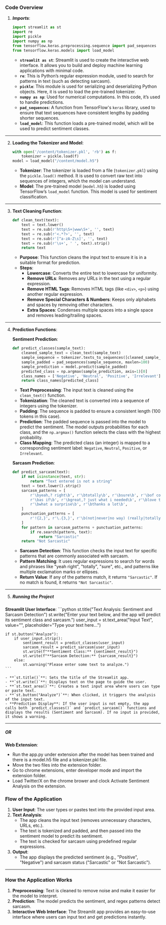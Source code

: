 ### **Code Overview**

1. ***Imports***:
    ```python
    import streamlit as st
    import re
    import pickle
    import numpy as np
    from tensorflow.keras.preprocessing.sequence import pad_sequences
    from tensorflow.keras.models import load_model
    ```

    - **`streamlit as st`**: Streamlit is used to create the interactive web interface. It allows you to build and deploy machine learning applications with minimal code.
    - **`re`**: This is Python’s regular expression module, used to search for patterns in text (such as detecting sarcasm).
    - **`pickle`**: This module is used for serializing and deserializing Python objects. Here, it is used to load the pre-trained tokenizer.
    - **`numpy as np`**: Used for numerical computations. In this code, it’s used to handle predictions.
    - **`pad_sequences`**: A function from TensorFlow's `keras` library, used to ensure that text sequences have consistent lengths by padding shorter sequences.
    - **`load_model`**: This function loads a pre-trained model, which will be used to predict sentiment classes.

---

2. **Loading the Tokenizer and Model**:
    ```python
    with open('/content/tokenizer.pkl', 'rb') as f:
        tokenizer = pickle.load(f)
    model = load_model("/content/model.h5")
    ```

    - **Tokenizer**: The tokenizer is loaded from a file (`tokenizer.pkl`) using the `pickle.load()` method. It is used to convert raw text into sequences of integers, which the model can understand.
    - **Model**: The pre-trained model (`model.h5`) is loaded using TensorFlow’s `load_model` function. This model is used for sentiment classification.

---

3. **Text Cleaning Function**:
    ```python
    def clean_text(text):
        text = text.lower()
        text = re.sub(r'http\S+|www\S+', '', text)
        text = re.sub(r'<.*?>', '', text)
        text = re.sub(r'[^a-zA-Z\s]', '', text)
        text = re.sub(r'\s+', ' ', text).strip()
        return text
    ```

    - **Purpose**: This function cleans the input text to ensure it is in a suitable format for prediction.
    - **Steps**:
        - **Lowercase**: Converts the entire text to lowercase for uniformity.
        - **Remove URLs**: Removes any URLs in the text using a regular expression.
        - **Remove HTML Tags**: Removes HTML tags (like `<div>`, `<p>`) using another regular expression.
        - **Remove Special Characters & Numbers**: Keeps only alphabets and spaces by removing other characters.
        - **Extra Spaces**: Condenses multiple spaces into a single space and removes leading/trailing spaces.

---

4. **Prediction Functions**:

    **Sentiment Prediction**:
    ```python
    def predict_classes(sample_text):
        cleaned_sample_text = clean_text(sample_text)
        sample_sequence = tokenizer.texts_to_sequences([cleaned_sample_text])
        sample_padded = pad_sequences(sample_sequence, maxlen=100)
        sample_prediction = model.predict(sample_padded)
        predicted_class = np.argmax(sample_prediction, axis=1)[0]
        class_names = ['Negative', 'Neutral', 'Positive', 'Irrelevant']
        return class_names[predicted_class]
    ```

    - **Text Preprocessing**: The input text is cleaned using the `clean_text()` function.
    - **Tokenization**: The cleaned text is converted into a sequence of integers using the tokenizer.
    - **Padding**: The sequence is padded to ensure a consistent length (100 tokens in this case).
    - **Prediction**: The padded sequence is passed into the model to predict the sentiment. The model outputs probabilities for each class, and the `np.argmax()` function selects the class with the highest probability.
    - **Class Mapping**: The predicted class (an integer) is mapped to a corresponding sentiment label: `Negative`, `Neutral`, `Positive`, or `Irrelevant`.

    **Sarcasm Prediction**:
    ```python
    def predict_sarcasm(text):
        if not isinstance(text, str):
            return "Text entered is not a string"
        text = text.lower().strip()
        sarcasm_patterns = [
            r'\byeah,? right\b', r'\btotally\b', r'\bsure\b', r'\bof course\b',
            r'\bas if\b', r'\bgreat,? just what i needed\b', r'\blove that for me\b',
            r'\bwhat a surprise\b', r'\bthanks a lot\b',
        ]
        punctuation_patterns = [
            r'!{2,}', r'\.{3,}', r'\b(not|never|no way) (really|totally|at all)\b',
        ]
        for pattern in sarcasm_patterns + punctuation_patterns:
            if re.search(pattern, text):
                return "Sarcastic"
        return "Not Sarcastic"
    ```

    - **Sarcasm Detection**: This function checks the input text for specific patterns that are commonly associated with sarcasm.
    - **Pattern Matching**: It uses regular expressions to search for words and phrases like "yeah right", "totally", "sure", etc., and patterns like multiple exclamation marks or ellipses.
    - **Return Value**: If any of the patterns match, it returns `"Sarcastic"`. If no match is found, it returns `"Not Sarcastic"`.

---

5. ***Running the Project***
#####
**Streamlit User Interface**:
    ```python
    st.title("Text Analysis: Sentiment and Sarcasm Detection")
    st.write("Enter your text below, and the app will predict its sentiment class and sarcasm.")
    user_input = st.text_area("Input Text", value="", placeholder="Type your text here...")

    if st.button("Analyze"):
        if user_input.strip():
            sentiment_result = predict_classes(user_input)
            sarcasm_result = predict_sarcasm(user_input)
            st.write(f"**Sentiment Class:** {sentiment_result}")
            st.write(f"**Sarcasm Detection:** {sarcasm_result}")
        else:
            st.warning("Please enter some text to analyze.")
    ```

    - **`st.title()`**: Sets the title of the Streamlit app.
    - **`st.write()`**: Displays text on the page to guide the user.
    - **`st.text_area()`**: Creates a text input area where users can type or paste text.
    - **`st.button("Analyze")`**: When clicked, it triggers the analysis of the input text.
    - **Prediction Display**: If the user input is not empty, the app calls both `predict_classes()` and `predict_sarcasm()` functions and displays the results (Sentiment and Sarcasm). If no input is provided, it shows a warning.

---

##### **OR**

#####
**Web Extension**:
- Run the app.py under extension after the model has been trained and there is a model.h5 file and a tokenizer.pkl file.
- Move the two files into the extension folder.
- Go to chrome extensions, enter developer mode and import the extension folder.
- Load Twitter/X on the chrome brower and clock Activate Sentiment Analysis on the extension.


### **Flow of the Application**

1. **User Input**: The user types or pastes text into the provided input area.
2. **Text Analysis**:
   - The app cleans the input text (removes unnecessary characters, URLs, etc.).
   - The text is tokenized and padded, and then passed into the sentiment model to predict its sentiment.
   - The text is checked for sarcasm using predefined regular expressions.
3. **Output**:
   - The app displays the predicted sentiment (e.g., "Positive", "Negative") and sarcasm status ("Sarcastic" or "Not Sarcastic").

---

### **How the Application Works**

1. **Preprocessing**: Text is cleaned to remove noise and make it easier for the model to interpret.
2. **Prediction**: The model predicts the sentiment, and regex patterns detect sarcasm.
3. **Interactive Web Interface**: The Streamlit app provides an easy-to-use interface where users can input text and get predictions instantly.
